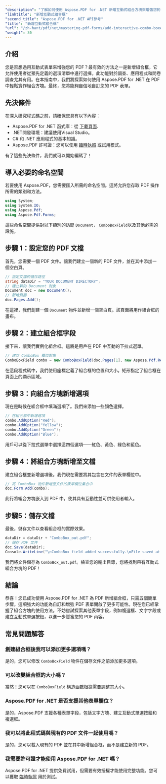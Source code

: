 ```yaml
---
"description": "了解如何使用 Aspose.PDF for .NET 新增互動式組合方塊來增強您的 PDF 表單。本逐步指南涵蓋了從設定文件到使用使用者友好的下拉選項來保存 PDF 的所有內容。"
"linktitle": "新增互動式組合框"
"second_title": "Aspose.PDF for .NET API參考"
"title": "新增互動式組合框"
"url": "/zh-hant/pdf/net/mastering-pdf-forms/add-interactive-combo-boxes/"
"weight": 30
---
```


## 介紹

您是否想過用互動式表單來增強您的 PDF？最有效的方法之一是新增組合框，它允許使用者從預先定義的選項清單中進行選擇。此功能對於調查、應用程式和問卷調查尤其有用。在本指南中，我們將探索如何使用 Aspose.PDF for .NET 在 PDF 中輕鬆實作組合方塊。最終，您將能夠自信地自訂您的 PDF 表單。

## 先決條件

在深入研究程式碼之前，請確保您具有以下內容：

- Aspose.PDF for .NET 函式庫：從 [下載頁面](https://releases。aspose.com/pdf/net/).
- .NET開發環境：建議使用Visual Studio。
- C# 和 .NET 應用程式的基本知識。
- Aspose.PDF 許可證：您可以使用 [臨時執照](https://purchase.aspose.com/temporary-license/) 或試用模式。

有了這些先決條件，我們就可以開始編碼了！

## 導入必要的命名空間

若要使用 Aspose.PDF，您需要匯入所需的命名空間。這將允許您存取 PDF 操作所需的類別和方法。

```csharp
using System;
using System.IO;
using Aspose.Pdf;
using Aspose.Pdf.Forms;
```

這些命名空間提供對以下類別的訪問 `Document`， `ComboBoxField`以及其他必需的設施。

## 步驟 1：設定您的 PDF 文檔

首先，您需要一個 PDF 文件。讓我們建立一個新的 PDF 文件，並在其中添加一個空白頁。

```csharp
// 指定文檔的儲存路徑
string dataDir = "YOUR DOCUMENT DIRECTORY";
// 建立新的 Document 對象
Document doc = new Document();
// 新增頁面
doc.Pages.Add();
```

在這裡，我們創建一個 `Document` 物件並新增一個空白頁。該頁面將用作組合框的畫布。

## 步驟 2：建立組合框字段

接下來，讓我們實例化組合框。這將是用戶在 PDF 中互動的下拉式選單。

```csharp
// 建立 ComboBox 欄位對象
ComboBoxField combo = new ComboBoxField(doc.Pages[1], new Aspose.Pdf.Rectangle(100, 600, 150, 616));
```

在這段程式碼中，我們使用座標定義了組合框的位置和大小。矩形指定了組合框在頁面上的顯示區域。

## 步驟 3：向組合方塊新增選項

現在是時候在組合框中填滿選項了。我們來添加一些顏色選擇。

```csharp
// 在組合框中新增選項
combo.AddOption("Red");
combo.AddOption("Yellow");
combo.AddOption("Green");
combo.AddOption("Blue");
```

用戶可以從下拉式選單中選擇這四個選項——紅色、黃色、綠色和藍色。

## 步驟 4：將組合方塊新增至文檔

建立組合框並新增選項後，我們現在需要將其包含在文件的表單欄位中。

```csharp
// 將 ComboBox 物件新增至文件的表單欄位集合中
doc.Form.Add(combo);
```

此行將組合方塊嵌入到 PDF 中，使其具有互動性並可供使用者輸入。

## 步驟5：儲存文檔

最後，儲存文件以查看組合框的實際效果。

```csharp
dataDir = dataDir + "ComboBox_out.pdf";
// 儲存 PDF 文件
doc.Save(dataDir);
Console.WriteLine("\nComboBox field added successfully.\nFile saved at " + dataDir);
```

我們將文件儲存為 `ComboBox_out.pdf`。檢查您的輸出目錄，您將找到帶有互動式組合方塊的 PDF！

## 結論

恭喜！您已成功使用 Aspose.PDF for .NET 為 PDF 新增組合框，只需五個簡單步驟。這項強大的功能為自訂和增強 PDF 表單開啟了更多可能性。現在您已經掌握了組合方塊的使用方法，不妨嘗試探索其他表單字段，例如複選框、文字字段或建立互動式單選按鈕，以進一步豐富您的 PDF 內容。

## 常見問題解答

### 創建組合框後我可以添加更多選項嗎？
是的，您可以修改 `ComboBoxField` 物件在儲存文件之前添加更多選項。

### 可以改變組合框的大小嗎？
當然！您可以在 `ComboBoxField` 構造函數根據需要調整其大小。

### Aspose.PDF for .NET 是否支援其他表單欄位？
是的，Aspose.PDF 支援各種表單字段，包括文字方塊、建立互動式單選按鈕和複選框。

### 我可以將此程式碼與現有的 PDF 文件一起使用嗎？
是的，您可以載入現有的 PDF 並在其中新增組合框，而不是建立新的 PDF。

### 我需要許可證才能使用 Aspose.PDF for .NET 嗎？
Aspose.PDF for .NET 提供免費試用，但需要有效授權才能使用完整功能。您可以獲取 [臨時執照](https://purchase.aspose.com/temporary-license/) 用於測試。